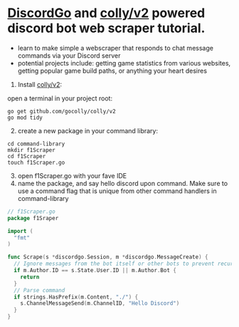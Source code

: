 # [DiscordGo](github.com/bwmarrin/discordgo) and [colly/v2](github.com/gocolly/colly/v2) powered discord bot web scraper tutorial.
- learn to make simple a webscraper that responds to chat message commands via your Discord server
- potential projects include: getting game statistics from various websites, getting popular game build paths, or anything your heart desires

1. Install [colly/v2](github.com/gocolly/colly/v2):


open a terminal in your project root:

```
go get github.com/gocolly/colly/v2
go mod tidy
```

2. create a new package in your command library:
  ```
  cd command-library
  mkdir f1Scraper
  cd f1Scraper
  touch f1Scraper.go

  ```
3. open f1Scraper.go with your fave IDE
4. name the package, and say hello discord upon command. Make sure to use a command flag that is unique from other command handlers in command-library
  ```go
  // f1Scraper.go
  package f1Sraper

  import (
    "fmt"
  )

  func Scrape(s *discordgo.Session, m *discordgo.MessageCreate) {
    // Ignore messages from the bot itself or other bots to prevent recursive requests
    if m.Author.ID == s.State.User.ID || m.Author.Bot {
      return
    }
    // Parse command
    if strings.HasPrefix(m.Content, "./") {
      s.ChannelMessageSend(m.ChannelID, "Hello Discord")
    }
  }
  ```
